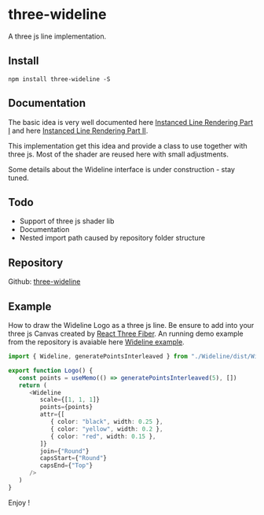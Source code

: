 # three-wideline

A three js line implementation.

## Install

```
npm install three-wideline -S
```

## Documentation

The basic idea is very well documented here [Instanced Line Rendering Part I](https://wwwtyro.net/2019/11/18/instanced-lines.html) and here [Instanced Line Rendering Part II](https://wwwtyro.net/2021/10/01/instanced-lines-part-2.html).

This implementation get this idea and provide a class to use together with three js.
Most of the shader are reused here with small adjustments.

Some details about the Wideline interface is under construction - stay tuned.

## Todo

* Support of three js shader lib
* Documentation
* Nested import path caused by repository folder structure

## Repository
Github: [three-wideline](https://github.com/Michael--/three-wideline)

## Example

How to draw the Wideline Logo as a three js line.
Be ensure to add <Logo/> into your three js Canvas created by [React Three Fiber](https://www.npmjs.com/package/@react-three/fiber).
An running demo example from the repository is avaiable here [Wideline example](https://number10.de).

```ts
import { Wideline, generatePointsInterleaved } from "./Wideline/dist/Wideline"

export function Logo() {
   const points = useMemo(() => generatePointsInterleaved(5), [])
   return (
      <Wideline
         scale={[1, 1, 1]}
         points={points}
         attr={[
            { color: "black", width: 0.25 },
            { color: "yellow", width: 0.2 },
            { color: "red", width: 0.15 },
         ]}
         join={"Round"}
         capsStart={"Round"}
         capsEnd={"Top"}
      />
   )
}
```

Enjoy !
